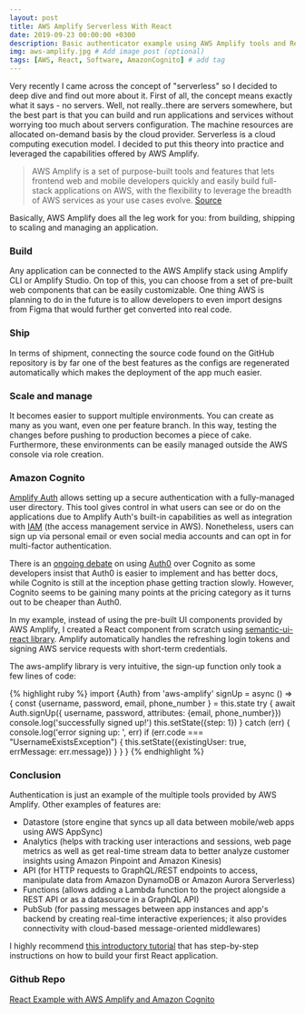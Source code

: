 ```yaml
---
layout: post
title: AWS Amplify Serverless With React
date: 2019-09-23 00:00:00 +0300
description: Basic authenticator example using AWS Amplify tools and React. # Add post description (optional)
img: aws-amplify.jpg # Add image post (optional)
tags: [AWS, React, Software, AmazonCognito] # add tag
---
```


Very recently I came across the concept of "serverless" so I decided to deep dive and find out more about it. First of all, the concept means exactly what it says - no servers. Well, not really..there are servers somewhere, but the best part is that you can build and run applications and services without worrying too much about servers configuration. The machine resources are allocated on-demand basis by the cloud provider. Serverless is a cloud computing execution model. I decided to put this theory into practice and leveraged the capabilities offered by AWS Amplify.

>AWS Amplify is a set of purpose-built tools and features that lets frontend web and mobile developers quickly and easily build full-stack applications on AWS, with the flexibility to leverage the breadth of AWS services as your use cases evolve. [Source][aws-amplify]

Basically, AWS Amplify does all the leg work for you: from building, shipping to scaling and managing an application. 

### Build

Any application can be connected to the AWS Amplify stack using Amplify CLI or Amplify Studio. On top of this, you can choose from a set of pre-built web components that can be easily customizable. One thing AWS is planning to do in the future is to allow developers to even import designs from Figma that would further get converted into real code.

### Ship

In terms of shipment, connecting the source code found on the GitHub repository is by far one of the best features as the configs are regenerated automatically which makes the deployment of the app much easier.

### Scale and manage

It becomes easier to support multiple environments. You can create as many as you want, even one per feature branch. In this way, testing the changes before pushing to production becomes a piece of cake. Furthermore, these environments can be easily managed outside the AWS console via role creation.

### Amazon Cognito

[Amplify Auth][amazon-auth] allows setting up a secure authentication with a fully-managed user directory. This tool gives control in what users can see or do on the applications due to Amplify Auth's built-in capabilities as well as integration with [IAM][iam] (the access management service in AWS). Nonetheless, users can sign up via personal email or even social media accounts and can opt in for multi-factor authentication.

There is an [ongoing debate][forum] on using [Auth0][auth0] over Cognito as some developers insist that Auth0 is easier to implement and has better docs, while Cognito is still at the inception phase getting traction slowly. However, Cognito seems to be gaining many points at the pricing category as it turns out to be cheaper than Auth0. 

In my example, instead of using the pre-built UI components provided by AWS Amplify, I created a React component from scratch using [semantic-ui-react library][semantic-ui-react]. Amplify automatically handles the refreshing login tokens and signing AWS service requests with short-term credentials. 

The aws-amplify library is very intuitive, the sign-up function only took a few lines of code:

{% highlight ruby %}
import {Auth} from 'aws-amplify'
signUp = async () => {
        const {username, password, email, phone_number } = this.state
        try {
            await Auth.signUp({ username, password, attributes: {email, phone_number}})
            console.log('successfully signed up!')
            this.setState({step: 1})
        } catch (err) {
            console.log('error signing up: ', err)
            if (err.code === "UsernameExistsException") {
                this.setState({existingUser: true, errMessage: err.message})
            }
        }
    }
{% endhighlight %}

### Conclusion

Authentication is just an example of the multiple tools provided by AWS Amplify. Other examples of features are: 
- Datastore (store engine that syncs up all data between mobile/web apps using AWS AppSync)
- Analytics (helps with tracking user interactions and sessions, web page metrics as well as get real-time stream data to better analyze customer insights using Amazon Pinpoint and Amazon Kinesis)
- API (for HTTP requests to GraphQL/REST endpoints to access, manipulate data from Amazon DynamoDB or Amazon Aurora Serverless)
- Functions (allows adding a Lambda function to the project alongside a REST API or as a datasource in a GraphQL API)
- PubSub (for passing messages between app instances and app's backend by creating real-time interactive experiences; it also provides connectivity with cloud-based message-oriented middlewares)

I highly recommend [this introductory tutorial][tutorial] that has step-by-step instructions on how to build your first React application. 

### Github Repo

[React Example with AWS Amplify and Amazon Cognito][github-react-example-101]


[aws-amplify]: https://aws.amazon.com/amplify/
[amazon-auth]: https://aws.amazon.com/amplify/authentication/?nc=sn&loc=3&dn=1
[iam]: https://aws.amazon.com/iam/
[forum]: https://forum.serverless.com/t/auth0-vs-cognito/3160
[auth0]: https://auth0.com/
[semantic-ui-react]: https://react.semantic-ui.com/
[tutorial]: https://aws.amazon.com/getting-started/hands-on/build-react-app-amplify-graphql/
[github-react-example-101]: https://github.com/andreeaionescu/react-example-101